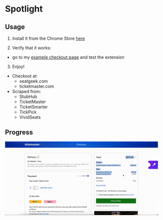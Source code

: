 # Spotlight

## Usage

1. Install it from the Chrome Store [here](https://chrome.google.com/webstore/detail/spotlight/eoiphenpdjlfgnmokccmeiopgoeddboe?hl=en&authuser=0)

2. Verify that it works:

- go to my [example checkout page](https://www.tryspotlight.xyz/example) and test the extension

3. Enjoy!

- Checkout at:
  - seatgeek.com
  - ticketmaster.com
- Scraped from:
  - StubHub
  - TicketMaster
  - TicketSmarter
  - TickPick
  - VividSeats

## Progress

![Try out Spotlight v0!](progress.gif)
